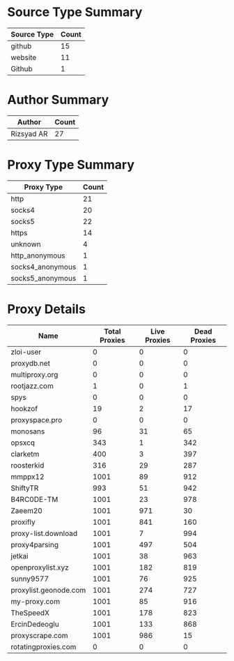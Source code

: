 # Source Type Summary

| Source Type | Count |
|-------------|-------|
| github | 15 |
| website | 11 |
| Github | 1 |


# Author Summary

| Author | Count |
|--------|-------|
| Rizsyad AR | 27 |


# Proxy Type Summary

| Proxy Type | Count |
|------------|-------|
| http | 21 |
| socks4 | 20 |
| socks5 | 22 |
| https | 14 |
| unknown | 4 |
| http_anonymous | 1 |
| socks4_anonymous | 1 |
| socks5_anonymous | 1 |


# Proxy Details

| Name | Total Proxies | Live Proxies | Dead Proxies |
|------|---------------|--------------|---------------|
| zloi-user | 0 | 0 | 0 |
| proxydb.net | 0 | 0 | 0 |
| multiproxy.org | 0 | 0 | 0 |
| rootjazz.com | 1 | 0 | 1 |
| spys | 0 | 0 | 0 |
| hookzof | 19 | 2 | 17 |
| proxyspace.pro | 0 | 0 | 0 |
| monosans | 96 | 31 | 65 |
| opsxcq | 343 | 1 | 342 |
| clarketm | 400 | 3 | 397 |
| roosterkid | 316 | 29 | 287 |
| mmppx12 | 1001 | 89 | 912 |
| ShiftyTR | 993 | 51 | 942 |
| B4RC0DE-TM | 1001 | 23 | 978 |
| Zaeem20 | 1001 | 971 | 30 |
| proxifly | 1001 | 841 | 160 |
| proxy-list.download | 1001 | 7 | 994 |
| proxy4parsing | 1001 | 497 | 504 |
| jetkai | 1001 | 38 | 963 |
| openproxylist.xyz | 1001 | 182 | 819 |
| sunny9577 | 1001 | 76 | 925 |
| proxylist.geonode.com | 1001 | 274 | 727 |
| my-proxy.com | 1001 | 85 | 916 |
| TheSpeedX | 1001 | 178 | 823 |
| ErcinDedeoglu | 1001 | 133 | 868 |
| proxyscrape.com | 1001 | 986 | 15 |
| rotatingproxies.com | 0 | 0 | 0 |
